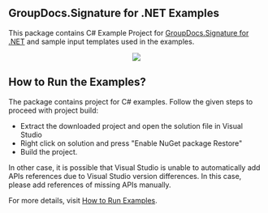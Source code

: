 ## GroupDocs.Signature for .NET Examples

This package contains C# Example Project for [GroupDocs.Signature for .NET](https://products.groupdocs.com/signature/net) and sample input templates used in the examples.

<p align="center">
  <a title="Download complete GroupDocs.Signature for .NET Example source code" href="https://codeload.github.com/groupdocs-signature/GroupDocs.Signature-for.NET/zip/master">
	<img src="https://raw.github.com/AsposeExamples/java-examples-dashboard/master/images/downloadZip-Button-Large.png" />
  </a>
</p>

## How to Run the Examples?

The package contains project for C# examples. Follow the given steps to proceed with project build:
* Extract the downloaded project and open the solution file in Visual Studio
* Right click on solution and press "Enable NuGet package Restore"
* Build the project.

In other case, it is possible that Visual Studio is unable to automatically add APIs references due to Visual Studio version differences. In this case, please add references of missing APIs manually.

For more details, visit  [How to Run Examples](https://docs.groupdocs.com/display/signaturenet/How+to+Run+Examples).
